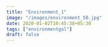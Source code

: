 ```yaml
---
title: "Environment_1"
image: "/images/environment_50.jpg"
date: 2020-01-02T10:45:38+05:30
tags: ["environmentgal"]
draft: false
---
```


